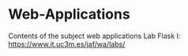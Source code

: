 # Web-Applications
Contents of the subject web applications
Lab Flask I: https://www.it.uc3m.es/jaf/wa/labs/
